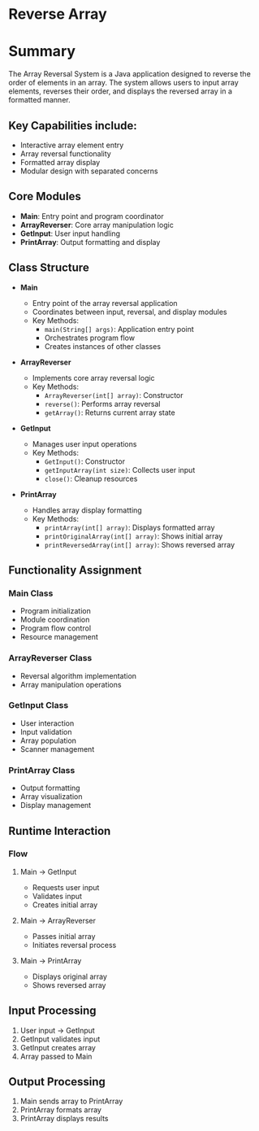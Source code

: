 # Reverse Array 

# Summary
The Array Reversal System is a Java application designed to reverse the order of elements in an array. 
The system allows users to input array elements, reverses their order, and displays the reversed array 
in a formatted manner.

## Key Capabilities include:
- Interactive array element entry
- Array reversal functionality
- Formatted array display
- Modular design with separated concerns

## Core Modules
- **Main**: Entry point and program coordinator
- **ArrayReverser**: Core array manipulation logic
- **GetInput**: User input handling
- **PrintArray**: Output formatting and display

## Class Structure
- **Main**
    - Entry point of the array reversal application
    - Coordinates between input, reversal, and display modules
    - Key Methods:
        - `main(String[] args)`: Application entry point
        - Orchestrates program flow
        - Creates instances of other classes

- **ArrayReverser**
    - Implements core array reversal logic
    - Key Methods:
        - `ArrayReverser(int[] array)`: Constructor
        - `reverse()`: Performs array reversal
        - `getArray()`: Returns current array state

- **GetInput**
    - Manages user input operations
    - Key Methods:
        - `GetInput()`: Constructor
        - `getInputArray(int size)`: Collects user input
        - `close()`: Cleanup resources

- **PrintArray**
    - Handles array display formatting
    - Key Methods:
        - `printArray(int[] array)`: Displays formatted array
        - `printOriginalArray(int[] array)`: Shows initial array
        - `printReversedArray(int[] array)`: Shows reversed array

## Functionality Assignment
### Main Class
- Program initialization
- Module coordination
- Program flow control
- Resource management

### ArrayReverser Class
- Reversal algorithm implementation
- Array manipulation operations

### GetInput Class
- User interaction
- Input validation
- Array population
- Scanner management

### PrintArray Class
- Output formatting
- Array visualization
- Display management

## Runtime Interaction
### Flow
1. Main → GetInput
    - Requests user input 
    - Validates input 
    - Creates initial array


2. Main → ArrayReverser 
    - Passes initial array 
    - Initiates reversal process


3. Main → PrintArray
    - Displays original array 
    - Shows reversed array

## Input Processing
1. User input → GetInput 
2. GetInput validates input 
3. GetInput creates array 
4. Array passed to Main

## Output Processing
1. Main sends array to PrintArray
2. PrintArray formats array
3. PrintArray displays results
